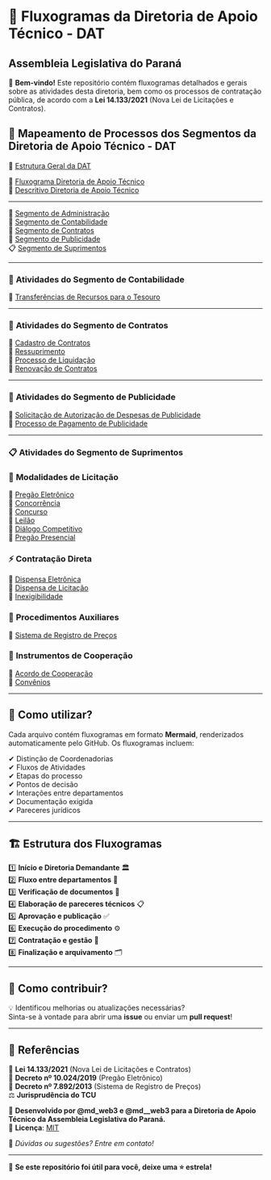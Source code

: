 # 📜 Fluxogramas da Diretoria de Apoio Técnico - DAT 
## Assembleia Legislativa do Paraná

📌 **Bem-vindo!** Este repositório contém fluxogramas detalhados e gerais sobre as atividades desta diretoria, bem como os processos de contratação pública, de acordo com a **Lei 14.133/2021** (Nova Lei de Licitações e Contratos). 

## 🏢 **Mapeamento de Processos dos Segmentos da Diretoria de Apoio Técnico - DAT**
📜 [Estrutura Geral da DAT](geral.md)  

📌 [Fluxograma Diretoria de Apoio Técnico](diretoria.md)  
📌 [Descritivo Diretoria de Apoio Técnico](diretoria_apoio_tecnico.md)  

---


📂 [Segmento de Administração](administracao.md)  
💼 [Segmento de Contabilidade](contabilidade.md)  
📝 [Segmento de Contratos](contratos.md)  
📣 [Segmento de Publicidade](pub.md)  
📋 [Segmento de Suprimentos](licitacao-dat.md)  

---


### 💼 **Atividades do Segmento de Contabilidade** 
🔹 [Transferências de Recursos para o Tesouro](transf-tesouro.md)  


---


### 📝 **Atividades do Segmento de Contratos** 
🔹 [Cadastro de Contratos](cad_contratos.md)  
🔹 [Ressuprimento](ressuprimento.md)  
🔹 [Processo de Liquidação](proc-liquidacao.md)  
🔹 [Renovação de Contratos](renovacao-contratos.md)  


---


### 📣 **Atividades do Segmento de Publicidade** 
🔹 [Solicitação de Autorização de Despesas de Publicidade](solicitacao-autorizacao-despesa-pub.md)  
🔹 [Processo de Pagamento de Publicidade](processo-pagamento-pub.md)  


---


### 📋 **Atividades do Segmento de Suprimentos**  


### 📂 **Modalidades de Licitação**  
🔹 [Pregão Eletrônico](pregao-eletronico.md)  
🔹 [Concorrência](concorrencia.md)  
🔹 [Concurso](concurso.md)  
🔹 [Leilão](leilao.md)  
🔹 [Diálogo Competitivo](dialogo-competitivo.md)  
🔹 [Pregão Presencial](pregao-presencial.md)  
### ⚡ **Contratação Direta**  
🔸 [Dispensa Eletrônica](dispensa-eletronica.md)  
🔸 [Dispensa de Licitação](dispensa-lic.md)  
🔸 [Inexigibilidade](inexigibilidade.md)  
### 📌 **Procedimentos Auxiliares**  
📖 [Sistema de Registro de Preços](registro-de-precos.md)  
### 🤝 **Instrumentos de Cooperação**  
🤝 [Acordo de Cooperação](acordo-de-cooperacao.md)  
📜 [Convênios](convenios.md)  

---

## 📖 Como utilizar?  
Cada arquivo contém fluxogramas em formato **Mermaid**, renderizados automaticamente pelo GitHub. Os fluxogramas incluem:  

✔ Distinção de Coordenadorias  
✔ Fluxos de Atividades  
✔ Etapas do processo  
✔ Pontos de decisão    
✔ Interações entre departamentos  
✔ Documentação exigida  
✔ Pareceres jurídicos  

---

## 🏗 Estrutura dos Fluxogramas  

1️⃣ **Início e Diretoria Demandante** 🏛  
2️⃣ **Fluxo entre departamentos** 🔄  
3️⃣ **Verificação de documentos** 📑  
4️⃣ **Elaboração de pareceres técnicos** 📋  
5️⃣ **Aprovação e publicação** ✅  
6️⃣ **Execução do procedimento** ⚙  
7️⃣ **Contratação e gestão** 📜  
8️⃣ **Finalização e arquivamento** 🗂  

---

## 👥 Como contribuir?  

💡 Identificou melhorias ou atualizações necessárias?  
Sinta-se à vontade para abrir uma **issue** ou enviar um **pull request**!  

---

## 📜 Referências  

📕 **Lei 14.133/2021** (Nova Lei de Licitações e Contratos)  
📘 **Decreto nº 10.024/2019** (Pregão Eletrônico)  
📗 **Decreto nº 7.892/2013** (Sistema de Registro de Preços)  
⚖ **Jurisprudência do TCU**  

📌 **Desenvolvido por @md_web3 e @md__web3 para a Diretoria de Apoio Técnico da Assembleia Legislativa do Paraná.**  
📜 **Licença**: [MIT](LICENSE)  

📩 *Dúvidas ou sugestões? Entre em contato!*  

---

🌟 **Se este repositório foi útil para você, deixe uma ⭐ estrela!**  
